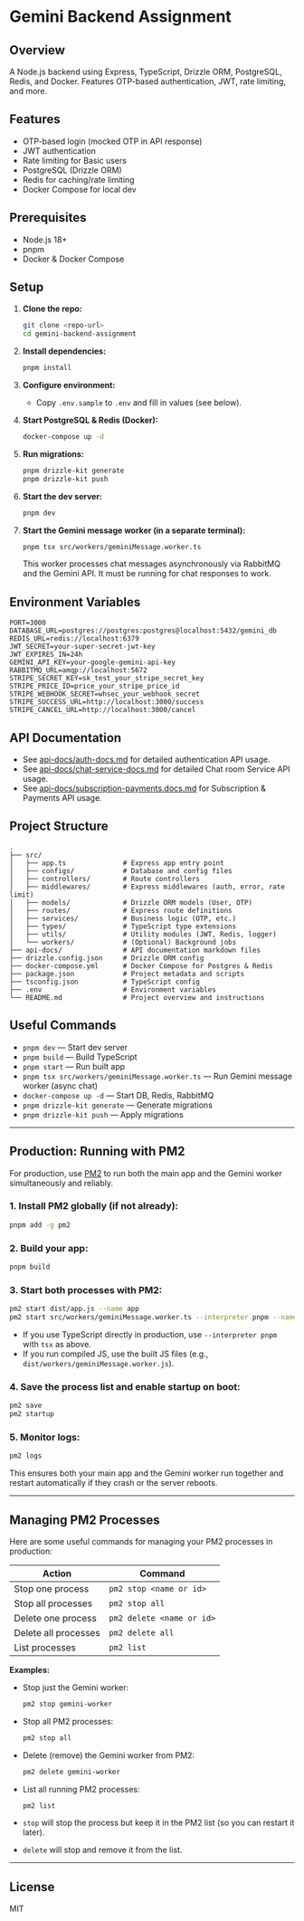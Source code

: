 # Gemini Backend Assignment

## Overview

A Node.js backend using Express, TypeScript, Drizzle ORM, PostgreSQL, Redis, and Docker. Features OTP-based authentication, JWT, rate limiting, and more.

## Features

- OTP-based login (mocked OTP in API response)
- JWT authentication
- Rate limiting for Basic users
- PostgreSQL (Drizzle ORM)
- Redis for caching/rate limiting
- Docker Compose for local dev

## Prerequisites

- Node.js 18+
- pnpm
- Docker & Docker Compose

## Setup

1. **Clone the repo:**
   ```sh
   git clone <repo-url>
   cd gemini-backend-assignment
   ```
2. **Install dependencies:**
   ```sh
   pnpm install
   ```
3. **Configure environment:**

   - Copy `.env.sample` to `.env` and fill in values (see below).

4. **Start PostgreSQL & Redis (Docker):**

   ```sh
   docker-compose up -d
   ```

5. **Run migrations:**

   ```sh
   pnpm drizzle-kit generate
   pnpm drizzle-kit push
   ```

6. **Start the dev server:**

   ```sh
   pnpm dev
   ```

7. **Start the Gemini message worker (in a separate terminal):**
   ```sh
   pnpm tsx src/workers/geminiMessage.worker.ts
   ```
   This worker processes chat messages asynchronously via RabbitMQ and the Gemini API. It must be running for chat responses to work.

## Environment Variables

```
PORT=3000
DATABASE_URL=postgres://postgres:postgres@localhost:5432/gemini_db
REDIS_URL=redis://localhost:6379
JWT_SECRET=your-super-secret-jwt-key
JWT_EXPIRES_IN=24h
GEMINI_API_KEY=your-google-gemini-api-key
RABBITMQ_URL=amqp://localhost:5672
STRIPE_SECRET_KEY=sk_test_your_stripe_secret_key
STRIPE_PRICE_ID=price_your_stripe_price_id
STRIPE_WEBHOOK_SECRET=whsec_your_webhook_secret
STRIPE_SUCCESS_URL=http://localhost:3000/success
STRIPE_CANCEL_URL=http://localhost:3000/cancel
```

## API Documentation

- See [api-docs/auth-docs.md](api-docs/auth-docs.md) for detailed authentication API usage.
- See [api-docs/chat-service-docs.md](api-docs/chat-service.docs.md) for detailed Chat room Service API usage.
- See [api-docs/subscription-payments.docs.md](api-docs/subscription-payments.docs.md) for Subscription & Payments API usage.

## Project Structure

```
.
├── src/
│   ├── app.ts              # Express app entry point
│   ├── configs/            # Database and config files
│   ├── controllers/        # Route controllers
│   ├── middlewares/        # Express middlewares (auth, error, rate limit)
│   ├── models/             # Drizzle ORM models (User, OTP)
│   ├── routes/             # Express route definitions
│   ├── services/           # Business logic (OTP, etc.)
│   ├── types/              # TypeScript type extensions
│   ├── utils/              # Utility modules (JWT, Redis, logger)
│   └── workers/            # (Optional) Background jobs
├── api-docs/               # API documentation markdown files
├── drizzle.config.json     # Drizzle ORM config
├── docker-compose.yml      # Docker Compose for Postgres & Redis
├── package.json            # Project metadata and scripts
├── tsconfig.json           # TypeScript config
├── .env                    # Environment variables
└── README.md               # Project overview and instructions
```

## Useful Commands

- `pnpm dev` — Start dev server
- `pnpm build` — Build TypeScript
- `pnpm start` — Run built app
- `pnpm tsx src/workers/geminiMessage.worker.ts` — Run Gemini message worker (async chat)
- `docker-compose up -d` — Start DB, Redis, RabbitMQ
- `pnpm drizzle-kit generate` — Generate migrations
- `pnpm drizzle-kit push` — Apply migrations

---

## Production: Running with PM2

For production, use [PM2](https://pm2.keymetrics.io/) to run both the main app and the Gemini worker simultaneously and reliably.

### 1. Install PM2 globally (if not already):

```sh
pnpm add -g pm2
```

### 2. Build your app:

```sh
pnpm build
```

### 3. Start both processes with PM2:

```sh
pm2 start dist/app.js --name app
pm2 start src/workers/geminiMessage.worker.ts --interpreter pnpm --name gemini-worker
```

- If you use TypeScript directly in production, use `--interpreter pnpm` with `tsx` as above.
- If you run compiled JS, use the built JS files (e.g., `dist/workers/geminiMessage.worker.js`).

### 4. Save the process list and enable startup on boot:

```sh
pm2 save
pm2 startup
```

### 5. Monitor logs:

```sh
pm2 logs
```

This ensures both your main app and the Gemini worker run together and restart automatically if they crash or the server reboots.

---

## Managing PM2 Processes

Here are some useful commands for managing your PM2 processes in production:

| Action               | Command                   |
| -------------------- | ------------------------- |
| Stop one process     | `pm2 stop <name or id>`   |
| Stop all processes   | `pm2 stop all`            |
| Delete one process   | `pm2 delete <name or id>` |
| Delete all processes | `pm2 delete all`          |
| List processes       | `pm2 list`                |

**Examples:**

- Stop just the Gemini worker:
  ```sh
  pm2 stop gemini-worker
  ```
- Stop all PM2 processes:
  ```sh
  pm2 stop all
  ```
- Delete (remove) the Gemini worker from PM2:
  ```sh
  pm2 delete gemini-worker
  ```
- List all running PM2 processes:

  ```sh
  pm2 list
  ```

- `stop` will stop the process but keep it in the PM2 list (so you can restart it later).
- `delete` will stop and remove it from the list.

---

## License

MIT
